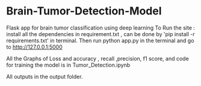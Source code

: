 # Brain-Tumor-Detection-Model
Flask app for brain tumor classification using deep learning
To Run the site : install all the dependencies in requirement.txt , can be done by
'pip install -r requirements.txt' in terminal. Then run python app.py in the terminal and go to http://127.0.0.1:5000

All the Graphs of Loss and accuracy , recall ,precision, f1 score, and code for training the model is in
Tumor_Detection.ipynb

All outputs in the output folder.
